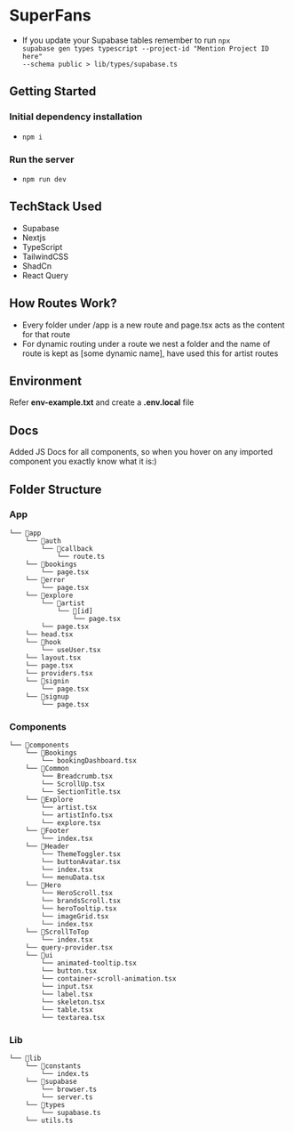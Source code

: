 # SuperFans
- If you update your Supabase tables remember to run <code>npx supabase gen types typescript --project-id "Mention Project ID here" --schema public > lib/types/supabase.ts</code>
## Getting Started
### Initial dependency installation
- <code>npm i</code>
### Run the server
- <code>npm run dev</code>
## TechStack Used
- Supabase
- Nextjs
- TypeScript
- TailwindCSS
- ShadCn
- React Query

## How Routes Work?
- Every folder under /app is a new route and page.tsx acts as the content for that route
- For dynamic routing under a route we nest a folder and the name of route is kept as [some dynamic name], have used this for artist routes

## Environment
Refer **env-example.txt** and create a **.env.local** file

## Docs
Added JS Docs for all components, so when you hover on any imported component you exactly know what it is:)
## Folder Structure
### App
```
└── 📁app
    └── 📁auth
        └── 📁callback
            └── route.ts
    └── 📁bookings
        └── page.tsx
    └── 📁error
        └── page.tsx
    └── 📁explore
        └── 📁artist
            └── 📁[id]
                └── page.tsx
        └── page.tsx
    └── head.tsx
    └── 📁hook
        └── useUser.tsx
    └── layout.tsx
    └── page.tsx
    └── providers.tsx
    └── 📁signin
        └── page.tsx
    └── 📁signup
        └── page.tsx
```
### Components
```
└── 📁components
    └── 📁Bookings
        └── bookingDashboard.tsx
    └── 📁Common
        └── Breadcrumb.tsx
        └── ScrollUp.tsx
        └── SectionTitle.tsx
    └── 📁Explore
        └── artist.tsx
        └── artistInfo.tsx
        └── explore.tsx
    └── 📁Footer
        └── index.tsx
    └── 📁Header
        └── ThemeToggler.tsx
        └── buttonAvatar.tsx
        └── index.tsx
        └── menuData.tsx
    └── 📁Hero
        └── HeroScroll.tsx
        └── brandsScroll.tsx
        └── heroTooltip.tsx
        └── imageGrid.tsx
        └── index.tsx
    └── 📁ScrollToTop
        └── index.tsx
    └── query-provider.tsx
    └── 📁ui
        └── animated-tooltip.tsx
        └── button.tsx
        └── container-scroll-animation.tsx
        └── input.tsx
        └── label.tsx
        └── skeleton.tsx
        └── table.tsx
        └── textarea.tsx
```
### Lib
```
└── 📁lib
    └── 📁constants
        └── index.ts
    └── 📁supabase
        └── browser.ts
        └── server.ts
    └── 📁types
        └── supabase.ts
    └── utils.ts
```
